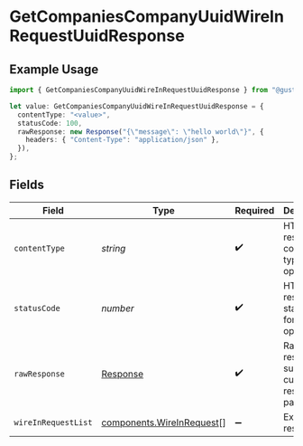 # GetCompaniesCompanyUuidWireInRequestUuidResponse

## Example Usage

```typescript
import { GetCompaniesCompanyUuidWireInRequestUuidResponse } from "@gusto/embedded-api/models/operations/getcompaniescompanyuuidwireinrequestuuid.js";

let value: GetCompaniesCompanyUuidWireInRequestUuidResponse = {
  contentType: "<value>",
  statusCode: 100,
  rawResponse: new Response("{\"message\": \"hello world\"}", {
    headers: { "Content-Type": "application/json" },
  }),
};
```

## Fields

| Field                                                                  | Type                                                                   | Required                                                               | Description                                                            |
| ---------------------------------------------------------------------- | ---------------------------------------------------------------------- | ---------------------------------------------------------------------- | ---------------------------------------------------------------------- |
| `contentType`                                                          | *string*                                                               | :heavy_check_mark:                                                     | HTTP response content type for this operation                          |
| `statusCode`                                                           | *number*                                                               | :heavy_check_mark:                                                     | HTTP response status code for this operation                           |
| `rawResponse`                                                          | [Response](https://developer.mozilla.org/en-US/docs/Web/API/Response)  | :heavy_check_mark:                                                     | Raw HTTP response; suitable for custom response parsing                |
| `wireInRequestList`                                                    | [components.WireInRequest](../../models/components/wireinrequest.md)[] | :heavy_minus_sign:                                                     | Example response                                                       |